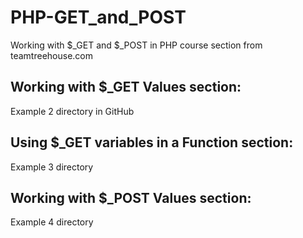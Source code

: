 # PHP-GET_and_POST
Working with $_GET and $_POST in PHP course section from teamtreehouse.com 

## Working with $_GET Values section:
Example 2 directory in GitHub


## Using $_GET variables in a Function section:
Example 3 directory


## Working with $_POST Values section:
Example 4 directory
